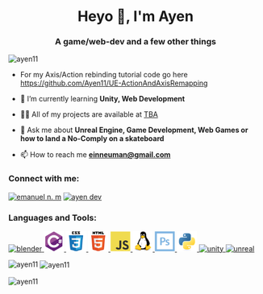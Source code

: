 <h1 align="center">Heyo 👋, I'm Ayen</h1>
<h3 align="center">A game/web-dev and a few other things</h3>

<p align="left"> <img src="https://komarev.com/ghpvc/?username=ayen11&label=Profile%20views&color=0e75b6&style=flat" alt="ayen11" /> </p>

- For my Axis/Action rebinding tutorial code go here https://github.com/Ayen11/UE-ActionAndAxisRemapping

- 🌱 I’m currently learning **Unity, Web Development**

- 👨‍💻 All of my projects are available at [TBA](TBA)

- 💬 Ask me about **Unreal Engine, Game Development, Web Games or how to land a No-Comply on a skateboard**

- 📫 How to reach me **einneuman@gmail.com**

<h3 align="left">Connect with me:</h3>
<p align="left">
<a href="https://linkedin.com/in/emanuel n. m" target="blank"><img align="center" src="https://raw.githubusercontent.com/rahuldkjain/github-profile-readme-generator/master/src/images/icons/Social/linked-in-alt.svg" alt="emanuel n. m" height="30" width="40" /></a>
<a href="https://www.youtube.com/c/ayen dev" target="blank"><img align="center" src="https://raw.githubusercontent.com/rahuldkjain/github-profile-readme-generator/master/src/images/icons/Social/youtube.svg" alt="ayen dev" height="30" width="40" /></a>
</p>

<h3 align="left">Languages and Tools:</h3>
<p align="left"> <a href="https://www.blender.org/" target="_blank" rel="noreferrer"> <img src="https://download.blender.org/branding/community/blender_community_badge_white.svg" alt="blender" width="40" height="40"/> </a> <a href="https://www.w3schools.com/cs/" target="_blank" rel="noreferrer"> <img src="https://raw.githubusercontent.com/devicons/devicon/master/icons/csharp/csharp-original.svg" alt="csharp" width="40" height="40"/> </a> <a href="https://www.w3schools.com/css/" target="_blank" rel="noreferrer"> <img src="https://raw.githubusercontent.com/devicons/devicon/master/icons/css3/css3-original-wordmark.svg" alt="css3" width="40" height="40"/> </a> <a href="https://www.w3.org/html/" target="_blank" rel="noreferrer"> <img src="https://raw.githubusercontent.com/devicons/devicon/master/icons/html5/html5-original-wordmark.svg" alt="html5" width="40" height="40"/> </a> <a href="https://developer.mozilla.org/en-US/docs/Web/JavaScript" target="_blank" rel="noreferrer"> <img src="https://raw.githubusercontent.com/devicons/devicon/master/icons/javascript/javascript-original.svg" alt="javascript" width="40" height="40"/> </a> <a href="https://www.linux.org/" target="_blank" rel="noreferrer"> <img src="https://raw.githubusercontent.com/devicons/devicon/master/icons/linux/linux-original.svg" alt="linux" width="40" height="40"/> </a> <a href="https://www.photoshop.com/en" target="_blank" rel="noreferrer"> <img src="https://raw.githubusercontent.com/devicons/devicon/master/icons/photoshop/photoshop-line.svg" alt="photoshop" width="40" height="40"/> </a> <a href="https://www.python.org" target="_blank" rel="noreferrer"> <img src="https://raw.githubusercontent.com/devicons/devicon/master/icons/python/python-original.svg" alt="python" width="40" height="40"/> </a> <a href="https://unity.com/" target="_blank" rel="noreferrer"> <img src="https://www.vectorlogo.zone/logos/unity3d/unity3d-icon.svg" alt="unity" width="40" height="40"/> </a> <a href="https://unrealengine.com/" target="_blank" rel="noreferrer"> <img src="https://raw.githubusercontent.com/kenangundogan/fontisto/036b7eca71aab1bef8e6a0518f7329f13ed62f6b/icons/svg/brand/unreal-engine.svg" alt="unreal" width="40" height="40"/> </a> </p>

<p><img align="left" src="https://github-readme-stats.vercel.app/api/top-langs?username=ayen11&show_icons=true&locale=en&layout=compact" alt="ayen11" /></p>

<p>&nbsp;<img align="center" src="https://github-readme-stats.vercel.app/api?username=ayen11&show_icons=true&locale=en" alt="ayen11" /></p>

<p><img align="center" src="https://github-readme-streak-stats.herokuapp.com/?user=ayen11&" alt="ayen11" /></p>

